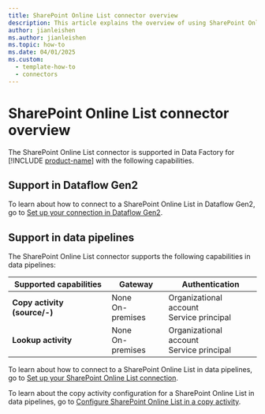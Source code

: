 ```yaml
---
title: SharePoint Online List connector overview
description: This article explains the overview of using SharePoint Online List.
author: jianleishen
ms.author: jianleishen
ms.topic: how-to
ms.date: 04/01/2025
ms.custom:
  - template-how-to
  - connectors
---
```


# SharePoint Online List connector overview

The SharePoint Online List connector is supported in Data Factory for [!INCLUDE [product-name](../includes/product-name.md)] with the following capabilities.

## Support in Dataflow Gen2

To learn about how to connect to a SharePoint Online List in Dataflow Gen2, go to [Set up your connection in Dataflow Gen2](connector-sharepoint-online-list.md#set-up-your-connection-in-dataflow-gen2).

## Support in data pipelines

The SharePoint Online List connector supports the following capabilities in data pipelines:

| Supported capabilities | Gateway | Authentication |
| --- | --- | ---|
| **Copy activity (source/-)** | None <br> On-premises | Organizational account <br> Service principal |
| **Lookup activity** | None <br> On-premises | Organizational account <br> Service principal |

To learn about how to connect to a SharePoint Online List in data pipelines, go to [Set up your SharePoint Online List connection](connector-sharepoint-online-list.md#set-up-your-connection-in-a-data-pipeline).

To learn about the copy activity configuration for a SharePoint Online List in data pipelines, go to [Configure SharePoint Online List in a copy activity](connector-sharepoint-online-list-copy-activity.md).
